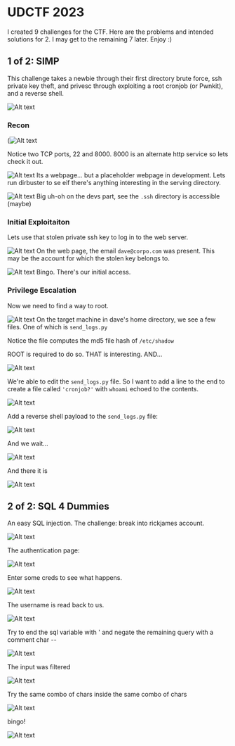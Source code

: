 # UDCTF 2023

I created 9 challenges for the CTF. Here are the problems and intended solutions for 2. I may get to the remaining 7 later. Enjoy :)

## 1 of 2: SIMP
This challenge takes a newbie through their first directory brute force, ssh private key theft, and privesc through exploiting a root cronjob (or Pwnkit), and a reverse shell.

![Alt text](image-11.png)

### Recon

(![Alt text](image.png)

Notice two TCP ports, 22 and 8000. 8000 is an alternate http service so lets check it out. 

![Alt text](image-1.png)
Its a webpage... but a placeholder webpage in development. Lets run dirbuster to se eif there's anything interesting in the serving directory.

![Alt text](image-2.png)
Big uh-oh on the devs part, see the `.ssh` directory is accessible (maybe)

### Initial Exploitaiton

Lets use that stolen private ssh key to log in to the web server. 

![Alt text](image-3.png)
On the web page, the email `dave@corpo.com` was present. This may be the account for which the stolen key belongs to. 

![Alt text](image-4.png)
Bingo. There's our initial access.

### Privilege Escalation

Now we need to find a way to root.

![Alt text](image-5.png)
On the target machine in dave's home directory, we see a few files. One of which is `send_logs.py`

Notice the file computes the md5 file hash of `/etc/shadow`

ROOT is required to do so. THAT is interesting. AND...

![Alt text](image-6.png)

We're able to edit the `send_logs.py` file. So I want to add a line to the end to create a file called `'cronjob?'` with `whoami` echoed to the contents.

![Alt text](image-7.png)

Add a reverse shell payload to the `send_logs.py` file:

![Alt text](image-8.png)

And we wait... 

![Alt text](image-9.png)

And there it is 

![Alt text](image-10.png)


## 2 of 2: SQL 4 Dummies

An easy SQL injection. The challenge: break into rickjames account.  

![Alt text](image-12.png)

The authentication page:

![Alt text](image-13.png)

Enter some creds to see what happens.

![Alt text](image-14.png)

The username is read back to us. 

![Alt text](image-15.png)

Try to end the sql variable with ' and negate the remaining query with a comment char -- 

![Alt text](image-16.png)

The input was filtered

![Alt text](image-17.png)

Try the same combo of chars inside the same combo of chars

![Alt text](image-18.png)

bingo!

![Alt text](image-19.png)
